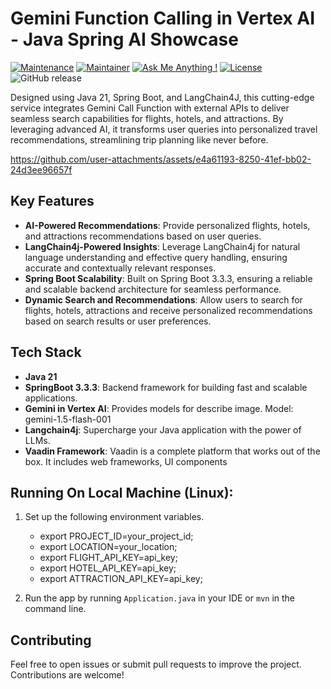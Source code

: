 # Gemini Function Calling in Vertex AI - Java Spring AI Showcase

[![Maintenance](https://img.shields.io/badge/Maintained%3F-yes-green.svg)]()
[![Maintainer](https://img.shields.io/static/v1?label=Yevhen%20Ruban&message=Maintainer&color=red)](mailto:yevhen.ruban@extrawest.com)
[![Ask Me Anything !](https://img.shields.io/badge/Ask%20me-anything-1abc9c.svg)]()
[![License](https://img.shields.io/badge/License-Apache_2.0-blue.svg)](https://opensource.org/licenses/Apache-2.0)
![GitHub release](https://img.shields.io/badge/release-v1.0.0-blue)

Designed using Java 21, Spring Boot, and LangChain4J, this cutting-edge service integrates Gemini Call Function with external APIs to deliver seamless search capabilities for flights, hotels, and attractions. By leveraging advanced AI, it transforms user queries into personalized travel recommendations, streamlining trip planning like never before.






https://github.com/user-attachments/assets/e4a61193-8250-41ef-bb02-24d3ee96657f






## Key Features
- **AI-Powered Recommendations**: Provide personalized flights, hotels, and attractions recommendations based on user queries.
- **LangChain4j-Powered Insights**: Leverage LangChain4j for natural language understanding and effective query handling, ensuring accurate and contextually relevant responses.
- **Spring Boot Scalability**: Built on Spring Boot 3.3.3, ensuring a reliable and scalable backend architecture for seamless performance.
- **Dynamic Search and Recommendations**: Allow users to search for flights, hotels, attractions and receive personalized recommendations based on search results or user preferences.

## Tech Stack

- **Java 21**
- **SpringBoot 3.3.3**: Backend framework for building fast and scalable applications.
- **Gemini in Vertex AI**: Provides models for describe image. Model: gemini-1.5-flash-001
- **Langchain4j**: Supercharge your Java application with the power of LLMs.
- **Vaadin Framework**: Vaadin is a complete platform that works out of the box. It includes web frameworks, UI components

## Running On Local Machine (Linux):

1. Set up the following environment variables.
    - export PROJECT_ID=your_project_id;
    - export LOCATION=your_location;
    - export FLIGHT_API_KEY=api_key;
    - export HOTEL_API_KEY=api_key;
    - export ATTRACTION_API_KEY=api_key;

2. Run the app by running `Application.java` in your IDE or `mvn` in the command line.

## Contributing

Feel free to open issues or submit pull requests to improve the project. Contributions are welcome!
